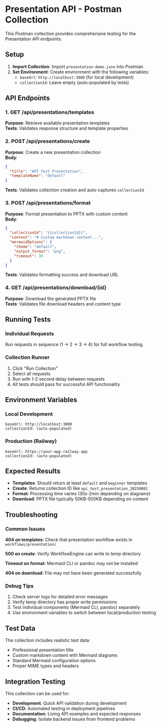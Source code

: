 # Presentation API - Postman Collection

This Postman collection provides comprehensive testing for the Presentation API endpoints.

## Setup

1. **Import Collection**: Import `presentation-demo.json` into Postman
2. **Set Environment**: Create environment with the following variables:
   - `baseUrl`: `http://localhost:3000` (for local development)
   - `collectionId`: Leave empty (auto-populated by tests)

## API Endpoints

### 1. GET /api/presentations/templates
**Purpose**: Retrieve available presentation templates  
**Tests**: Validates response structure and template properties

### 2. POST /api/presentations/create
**Purpose**: Create a new presentation collection  
**Body**: 
```json
{
  "title": "API Test Presentation",
  "templateName": "default"
}
```
**Tests**: Validates collection creation and auto-captures `collectionId`

### 3. POST /api/presentations/format
**Purpose**: Format presentation to PPTX with custom content  
**Body**:
```json
{
  "collectionId": "{{collectionId}}",
  "content": "# Custom markdown content...",
  "mermaidOptions": {
    "theme": "default",
    "output_format": "png",
    "timeout": 30
  }
}
```
**Tests**: Validates formatting success and download URL

### 4. GET /api/presentations/download/{id}
**Purpose**: Download the generated PPTX file  
**Tests**: Validates file download headers and content type

## Running Tests

### Individual Requests
Run requests in sequence (1 → 2 → 3 → 4) for full workflow testing.

### Collection Runner
1. Click "Run Collection" 
2. Select all requests
3. Run with 1-2 second delay between requests
4. All tests should pass for successful API functionality

## Environment Variables

### Local Development
```
baseUrl: http://localhost:3000
collectionId: (auto-populated)
```

### Production (Railway)
```
baseUrl: https://your-app.railway.app
collectionId: (auto-populated)
```

## Expected Results

- **Templates**: Should return at least `default` and `beginner` templates
- **Create**: Returns collection ID like `api_test_presentation_20250801`
- **Format**: Processing time varies (30s-2min depending on diagrams)
- **Download**: PPTX file typically 50KB-500KB depending on content

## Troubleshooting

### Common Issues

**404 on templates**: Check that presentation workflow exists in `workflows/presentation/`

**500 on create**: Verify WorkflowEngine can write to temp directory

**Timeout on format**: Mermaid CLI or pandoc may not be installed

**404 on download**: File may not have been generated successfully

### Debug Tips

1. Check server logs for detailed error messages
2. Verify temp directory has proper write permissions
3. Test individual components (Mermaid CLI, pandoc) separately
4. Use environment variables to switch between local/production testing

## Test Data

The collection includes realistic test data:
- Professional presentation title
- Custom markdown content with Mermaid diagrams
- Standard Mermaid configuration options
- Proper MIME types and headers

## Integration Testing

This collection can be used for:
- **Development**: Quick API validation during development
- **CI/CD**: Automated testing in deployment pipelines  
- **Documentation**: Living API examples and expected responses
- **Debugging**: Isolate backend issues from frontend problems